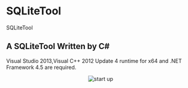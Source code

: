# SQLiteTool
SQLiteTool

## A SQLiteTool Written by C#


Visual Studio 2013,Visual C++ 2012 Update 4 runtime for x64 and .NET Framework 4.5 are required.  

<p align="center">
 <img align="center" alt="start up" src="https://github.com/zhaotianff/SQLiteTool/blob/master/ScreenShots/1.jpg" />
</p>
